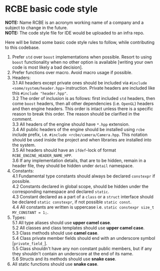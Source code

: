 # RCBE basic code style

**NOTE:** Name RCBE is an acronym working name of a company and a subject to change in the future.<br/>
**NOTE:** The code style file for IDE would be uploaded to an infra repo.

Here will be listed some basic code style rules to follow, while contributing to this codebase. 

1. Prefer `std` over `boost` implementations when possible. Resort to using `boost` functionality when no other option is available [writing your own code is most likely a bad decision].
2. Prefer functions over macro. Avoid macro usage if possible.
3. Headers:<br/>
3.1 All headers except private ones should be included via `#include <some/system/header.hpp>` instruction. Private headers are included like this `#include "header.hpp"`.<br/>
3.2 The order of inclusion is as follows: first included `std` headers, then come `boost` headers, then all other dependencies (i.e. `OpenGL`) headers and then engine headers. This order is intact unless there is a specific reason to break this order. The reason should be clarified in the comment.<br />
3.3 All headers of the engine should have `*.hpp` extension. <br />
3.4 All public headers of the engine should be installed using `rcbe` include prefix, i.e. `#include <rcbe/camera/Camera.hpp`. This notation should be used inside the project and when libraries are installed into the system. <br />
3.5 All headers should have an `ifdef`-lock of format `RCBE_ENGINE_HEADER_NAME_HPP`. <br />
3.6 If any implementation details, that are to be hidden, remain in a header file, they should be hidden under `detail` namespace.
4. Constants: <br />
4.1 Fundamental type constants should always be declared `constexpr` if possible. <br />
4.2 Constants declared in global scope, should be hidden under the corresponding namespace and declared `static`. <br />
4.3 Constant declared as a part of a `class` or a `struct` interface should be declared `static constexpr`, if not possible `static const`. <br />
4.4 All constants are written is uppercase i.e. `static constexpr size_t MY_CONSTANT = 1;`. <br />
5. Types: <br />
5.1 All type aliases should use **upper camel case**. <br />
5.2 All classes and class templates should use **upper camel case**. <br />
5.3 Class methods should use **camel case**. <br />
5.4 Class private member fields should end with an underscore symbol [`private_field_`]. <br />
5.5 Class shouldn't have any non constant public members, but if any they shouldn't contain an underscore at the end of its name. <br />
5.6 Structs and its methods should use **snake case**. <br />
6. All static functions should use **snake case**. <br /> 

   